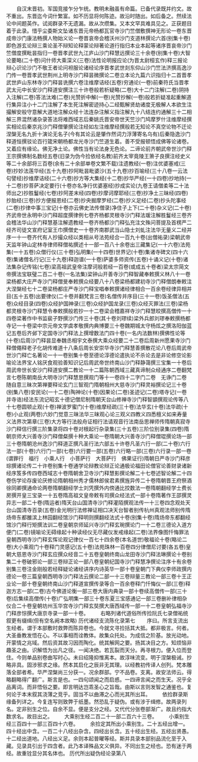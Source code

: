 <!-- { "loadSidebar": true } -->
　　自汉末晋初。军国竞接乍分乍统。教明未融虽有命篇。已备代录既并约文。故不重出。东晋迄今词什繁富。如不历显将何陈迹。故沿时随出。如后备之。然续法论中间题英作。试阅群录不无遗漏。故从次缵集。又本文罕具难具见之。正获题目着于此录。惜乎尘委斯文坠诸东晋元帝杨都瓦官寺沙门竺僧敷撰神无形论一卷东晋成帝沙门康法畅撰人物始义论一卷晋哀帝会稽沃州沙门支道林撰论六首(别集十卷)即色游玄论辩三乘论圣不辩知论释蒙论辩著论道行指归本业本起等诸序晋哀帝沙门竺僧度撰毗昙指归一卷晋孝武世九江庐山沙门释慧远撰论三十余卷(别集十卷)大智论要略(二十卷)问什师大乘深义(三卷)法性论明报应论(为晋太尉桓玄作)释三报论辩心识论沙门不敬王者论问袒服论诸经论序晋孝武世剡东仰山沙门竺法济撰高逸沙门传一卷晋孝武世荆州上明寺沙门释昙微撰论二卷立本论九篇六识指归十二首晋孝武世庐山东林寺沙门释昙诜撰六卷注维摩诘经(五卷)穷通论(一卷)前秦符氏当晋孝武太元中长安沙门释道安撰注三十许卷般若析疑略(二卷)大十二门注解(二卷)阴持入注解(二卷)答法汰难(二卷)光赞折中解(一卷)光赞抄解(一卷)般若折疑准起重解道行集异注小十二门注解了本生死注解密迹持心二经甄解贤劫诸度无极解人本欲生注撮解安般守意解大道地注解众经十法连杂注解义指注解九十八结连约通解三十二相解三界混然诸杂录答法将难西域志后秦姚氏晋安帝世天竺沙门鸠摩罗什注维摩经撰实相论后秦京兆沙门释僧肇撰论注经如左注维摩经撰般若无知论不真空论物不迁论涅槃无名九折十演论无名子(今有其论云是肇作然词力浮薄寄名乌有)后秦隐逸沙门释道恒撰驳论百行箴宋朝杨都龙光寺沙门竺道生着。善不受报顿悟成佛等论诸卷。又着应有缘论。佛无净土论。佛性当有论法身无色论。二谛论前齐朝武帝世沙门释王宗撰佛制名数经五卷(旧录为伪今捡依经名教)前齐太宰竟陵王箫子良撰注经史义等二十余部将三百卷(余有二十余部单卷文繁不载)注遗教经(一卷)注优婆塞戒(三卷)抄妙法莲华经(五十九卷)抄阿毗昙毗婆沙(五十九卷)抄百喻经(三十八卷一云法句譬经)抄维摩诘经(二十六卷)抄方等大集经(十二卷)抄华严经(一十四卷)抄地持(一十二卷)抄菩萨决定要行(十卷亦名净行优婆塞经)抄成实论(九卷王请僧柔等二十法师出之)抄胜鬘经(七卷)抄阿差末经(四卷)抄摩诃摩耶经(三卷)抄净土三昧经(四卷)抄胎经(三卷)抄方便报恩经(二卷)抄央掘摩罗经(二卷)抄义足经(二卷)抄头陀事经(二卷)抄律中事三宝记(十卷亦云佛史法传僧录)净住子上下(二十卷)杂义记(二十卷)齐武帝世永明中沙门释超度撰律例七卷齐杨都灵根寺沙门释法瑗注解胜鬘经三卷齐会稽法华山沙门释慧基注解遗教经一卷齐杨都沙门释弘充注文殊问菩提及首楞严二经齐司徒文宣府记室王巾撰僧史一十卷齐南郡武当山隐士刘虬注法华无量义二经并序一十一卷齐代有人抄撮众经以类相从号法苑经合一百九十卷(出僧祐录)梁朝武帝天监年钟山定林寺律师释僧祐撰述十一部一百八十余卷出三藏集记(一十六卷)法苑集(一十五卷)众僧行仪(三十卷)弘明集(一十四卷)世界记(十卷)集诸寺碑文(四十六卷)集诸僧名行记(三十九卷)释迦谱(一十卷)萨婆多师资传(五卷)十诵义记(十卷)诸法集杂记传铭(七卷)梁高祖武皇帝注摩诃般若经一百卷(或成五十卷者)梁太宗简文帝撰法宝联璧二百二十卷(一名法集)梁钟山开善寺沙门释智藏奉敕撰义林八十一卷梁杨都大庄严寺沙门释僧旻奉敕撰众经要八十八卷梁杨都建初寺沙门释僧朗奉敕注大涅槃经七十二卷梁杨都庄严寺沙门释宝唱奉敕撰诸经律相合一百余卷经律异相并目(五十五卷)出要律仪(二十卷并翻梵言三卷)名僧传并序目(三十一卷)饭圣僧法(五卷)众经目录(四卷)众经护国神录(三卷)众经护国龙录(三卷)众经灭罪法(三卷)梁杨都灵根寺沙门释慧令奉敕撰般若抄一十二卷梁会稽嘉祥寺沙门释慧皎撰高僧传一十四卷梁著作中书监裴子野撰沙门传三十卷(其十卷刘璆续)梁外兵郎刘璆奉敕撰杨都寺记一十卷梁中宗元帝文学虞孝敬撰内典博要三十卷魏期城太守杨炫之撰洛阳伽蓝记五卷后齐邺下定国寺沙门释法上撰增数法门四十卷(一名内法数林)撰佛性论等(十卷)后周沙门释昙显奉魏丞相宇文泰撰大乘众经要二十二卷后周新州愿果寺沙门释僧僶释老子化胡传难道十八条后周长安崇华寺沙门释慧善撰散花论八卷后周武帝世沙门释亡名著论一十一卷别集十卷至德论淳德论遣执论不杀论去是非论修空论影喻论法界宝人铭厌食观验善知识记后周武帝世终南山沙门释静蔼撰三宝集一十卷后周武帝世长安沙门释道安撰二教论一十二篇陈朝西域三藏真谛制众经通序二卷翻梵言七卷陈朝南岳大明寺沙门释慧思撰观门等十一卷四十二字门二卷　无诤门二卷　随自意三昧次第禅要释论玄门三智观门隋朝相州大慈寺沙门释灵裕撰论记三十卷(别集八卷)安民论(一十二卷)陶神论(十卷)因果论(二卷)圣迹记(二卷)塔寺记(一卷并寺诰)经法东流记昭玄十德记僧尼制隋朝天台山修禅寺沙门释智顗撰观论传等八十七卷圆顿止观(十卷)禅波罗蜜门(十卷)维摩经疏(三十卷)法华玄(十卷)法华疏(十卷)小止观(两卷)六妙门觉意三昧法华三昧观心论三观义四教义四悉檀义如来寿量义法界次第章(三卷)大方等行法般舟证相行法请观音行法南岳思禅师传隋朝真寂寺沙门释信行撰三阶集录将四十卷对根起行杂录集(三十五卷)三阶位别录集(四卷)隋朝京师大兴善寺沙门释僧粲撰十种大乘论一卷隋朝大兴善寺沙门释僧琨撰论场一部三十卷隋朝沧州逸沙门释道正撰凡圣行法六部五十许卷凡圣六行一部(二十卷)六行法一部(十卷)六行门一部(七卷)六行要一部(五卷)六行略一部(三卷)六行录一部一卷(谓罪行　福行　小乘人行　小菩萨行　大菩萨行　佛果证行)隋朝日严寺沙门释彦琮撰诸论传二十许卷别集十卷通学论辩教论辩正论通极论福田论僧官论善财录诸新经序笈多传四卷西域志十卷隋朝舍卫寺沙门释慧影撰论解二十七卷述智论解二十四卷伤学论存废论厌修论隋朝相州秀才儒林郎侯君素撰旌异传二十卷隋朝晋王府祭酒徐同卿撰通命论两卷隋朝翻经学士刘凭撰外内傍通比挍数法一卷隋朝翻经学士费长房撰开皇三宝录一十五卷隋高祖文皇帝敕有司撰众经法式一部十卷隋著作王邵撰灵异志一部二十卷(隋运者)隋天台山国清寺沙门释灌陌撰观法传一十三卷四念观处天台山国清寺百录(五卷)金光明行法修禅证相口决天台智者别传杭州真观法师别传隋炀帝东都雒滨上林园翻经馆沙门释明则撰翻经法式十卷(别集十卷)隋炀帝东都翻经馆沙门释行矩撰法训二卷皇朝京师延兴寺沙门释玄琬撰论门一十二卷三德论入道方便门(二卷)镜喻论无碍缘起十种读经仪无尽藏仪发戒缘起(二卷)法界像图忏悔罪法皇朝西明寺沙门释玄恽论观记律仪一百七十四余卷(本名道世)敬福论十卷(略论二卷)大小乘观门十卷释门灵感记(五十卷)法苑珠林一百卷四分律僧尼讨要(各五卷)皇朝大慈恩寺沙门释玄应撰众经音二十五卷皇朝终南山龙田寺沙门释法琳撰论十卷别集二十卷破邪论一部三卷辩正论一部八卷皇朝纪国寺沙门释慧净撰论注序十有余卷别集三卷注金刚般若经释疑论诸经讲序内诗英华一部十卷皇朝门下典仪李师政撰内德论一卷三篇皇朝西明寺沙门释法云撰论二部一十三卷辩量三教论一部三卷十王正业论一部十卷皇朝终南山沙门释道宣撰传录等合一百余卷释门忏悔仪一部(三卷)释迦方志一部(二卷)古今佛道论衡一部三卷大唐内典录一部十卷续高僧传一部(三十卷)后集续高僧传(十卷)广弘明集一部三十卷东夏三宝感通记一部三卷删补律相杂仪合二十卷皇朝坊州玉华宫寺沙门释玄奘撰大唐西域传一部一十二卷皇朝弘福寺沙门释彦悰撰大唐京寺录一部一十卷。
　　右略列诸代道俗所传捡阮氏七录僧祐统叙更有缀缉(但有空名阙本故略)
历代诸经支流陈化录第七
　　序曰。所言支流出生经者。谓于本部敷时救弊而陈异卷也。今就文寻捡括其大抵。都非极言。何者。大圣垂教发悟在心。不以事相而诠教体。故集众托处。为成信之阶基。放光动地。开蒙情之兆域。然后资其故习因而陶化。统其解网之要。扬其决目之方。知烦恼非趣圣之由。识解悟为出凡之径。一闻决绝。若瓦裂而天分。再寻根力。便入位而登住。今则单品别卷曲写时心。未曰绍隆抑惟离本。故淳味流变。明于涅槃极诫。抄略非具。固涉邪求之缘。然本其启化之辰非无其理。以经教初传译人创列。梵本雕落全部者希。华严涅槃尚三分获一。况余群部。宁不品卷。支离。故安法师云。得略翻略得广翻广。斯言是也。一四句颂闻之而启惑。一四谛言闻之而生天。况乎全品离词。而非悟俗之要。即言明达岂乖圣心之旨哉。由斯以言则发智之通鉴也。复何论于本末叙其浇薄之竞乎。固当不以曲滞之心而光其所出耳。
　　依捡群录斯缘备列详之。今复连写则致弊于纸墨。然恐乱于疑伪。或有涉于缉修。故两录列名。定非别生之位。自余不显。便是支分之经。又代代分张卷部渐广。故且约指大数求名。故目出之。
　　大乘别生经二百二十一部二百六十三卷。
　　小乘别生经三百四十一部三百四十六卷。
　　余捡定其所出小乘别生。二十五经出增一。四十经出中含。一百二十八经出杂含。四经出长含。五十经出生经。五经出贤愚。十二经出道地。八经出义足。余则本起普曜等经。斯并具录本部别品流化至于入藏。见录具引出于四含者。此乃本译殊品文义俱异。不同出生之经也。恐有迷于两经。故重铨显分其名体也。
历代所出疑伪经论录第八
